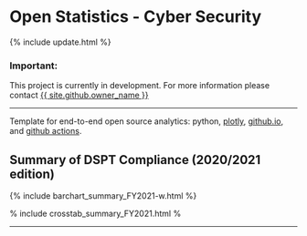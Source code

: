 <script src="https://cdn.plot.ly/plotly-latest.min.js"></script>

# Open Statistics - Cyber Security

{% include update.html %}

<div class="nhsuk-warning-callout">
  <h3 class="nhsuk-warning-callout__label">
    Important<span class="nhsuk-u-visually-hidden">:</span>
  </h3>
  <p>This project is currently in development. For more information please contact <a
                class="nhsuk-footer__list-item-link"
                href="{{ site.github.owner_url }}"
                >{{ site.github.owner_name }}</a>
   </p>
</div>

<hr class="nhsuk-u-margin-top-0 nhsuk-u-margin-bottom-6">

Template for end-to-end open source analytics: python, [plotly](https://plotly.com/python/), [github.io](https://pages.github.com/), and [github actions](https://github.com/features/actions).

## Summary of DSPT Compliance (2020/2021 edition)

{% include barchart_summary_FY2021-w.html %}

% include crosstab_summary_FY2021.html %

<hr class="nhsuk-u-margin-top-0 nhsuk-u-margin-bottom-6">
